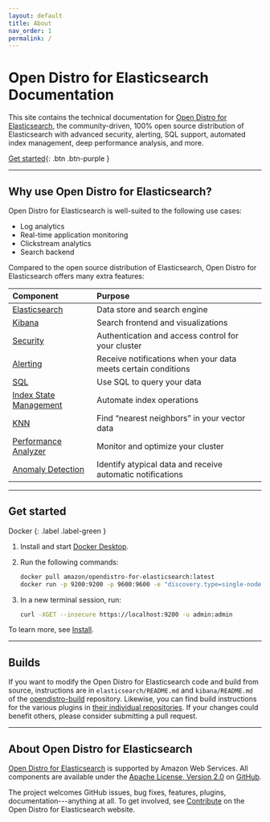 ```yaml
---
layout: default
title: About
nav_order: 1
permalink: /
---
```


# Open Distro for Elasticsearch Documentation

This site contains the technical documentation for [Open Distro for Elasticsearch](https://opendistro.github.io/for-elasticsearch/), the community-driven, 100% open source distribution of Elasticsearch with advanced security, alerting, SQL support, automated index management, deep performance analysis, and more.

[Get started](#get-started){: .btn .btn-purple }


---

## Why use Open Distro for Elasticsearch?

Open Distro for Elasticsearch is well-suited to the following use cases:

* Log analytics
* Real-time application monitoring
* Clickstream analytics
* Search backend

Compared to the open source distribution of Elasticsearch, Open Distro for Elasticsearch offers many extra features:

Component | Purpose
:--- | :---
[Elasticsearch](docs/elasticsearch) | Data store and search engine
[Kibana](docs/kibana) | Search frontend and visualizations
[Security](docs/security/) | Authentication and access control for your cluster
[Alerting](docs/alerting/) | Receive notifications when your data meets certain conditions
[SQL](docs/sql/) | Use SQL to query your data
[Index State Management](docs/ism/) | Automate index operations
[KNN](docs/knn/) | Find “nearest neighbors” in your vector data
[Performance Analyzer](docs/pa/) | Monitor and optimize your cluster
[Anomaly Detection](docs/ad/) | Identify atypical data and receive automatic notifications


---

## Get started
Docker
{: .label .label-green }

1. Install and start [Docker Desktop](https://www.docker.com/products/docker-desktop).
1. Run the following commands:

   ```bash
   docker pull amazon/opendistro-for-elasticsearch:latest
   docker run -p 9200:9200 -p 9600:9600 -e "discovery.type=single-node" amazon/opendistro-for-elasticsearch:1.9.0
   ```

1. In a new terminal session, run:

   ```bash
   curl -XGET --insecure https://localhost:9200 -u admin:admin
   ```

To learn more, see [Install](docs/install/).


---

## Builds

If you want to modify the Open Distro for Elasticsearch code and build from source, instructions are in `elasticsearch/README.md` and `kibana/README.md` of the [opendistro-build](https://github.com/opendistro-for-elasticsearch/opendistro-build) repository. Likewise, you can find build instructions for the various plugins in [their individual repositories](https://github.com/opendistro-for-elasticsearch). If your changes could benefit others, please consider submitting a pull request.


---

## About Open Distro for Elasticsearch

[Open Distro for Elasticsearch](https://opendistro.github.io/for-elasticsearch/) is supported by Amazon Web Services. All components are available under the [Apache License, Version 2.0](https://www.apache.org/licenses/LICENSE-2.0.html) on [GitHub](https://github.com/opendistro-for-elasticsearch/).

The project welcomes GitHub issues, bug fixes, features, plugins, documentation---anything at all. To get involved, see [Contribute](https://opendistro.github.io/for-elasticsearch/contribute.html) on the Open Distro for Elasticsearch website.

